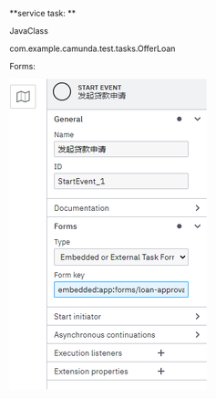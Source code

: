 **service task: **

JavaClass

com.example.camunda.test.tasks.OfferLoan

Forms:

![](images/WEBRESOURCEc61128f8f7ba2ffa4b378b01f5ecfe7a截图.png)